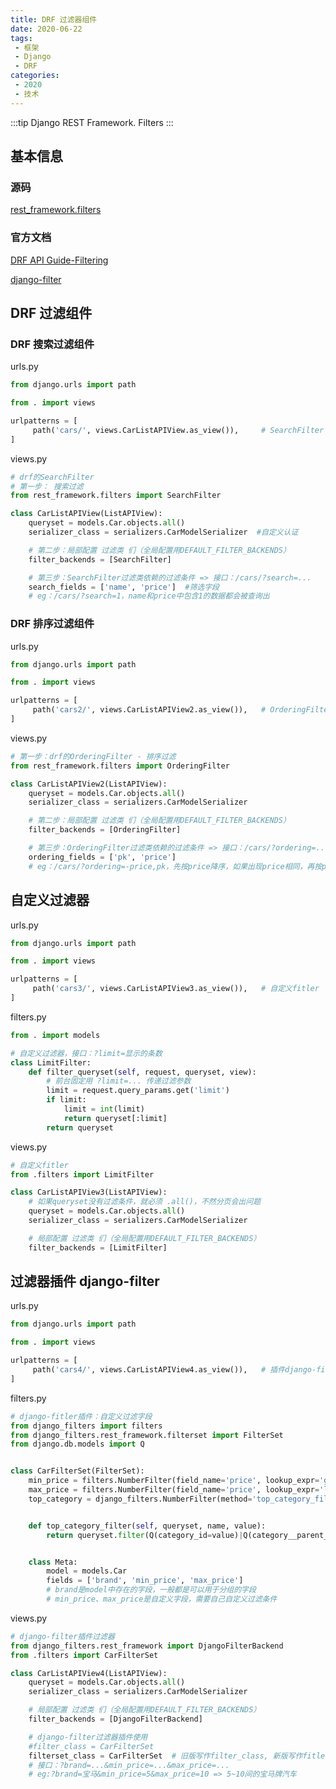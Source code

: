 ```yaml
---
title: DRF 过滤器组件
date: 2020-06-22
tags:
 - 框架
 - Django
 - DRF
categories:
 - 2020
 - 技术
---
```


:::tip
Django REST Framework. Filters
:::

<!-- more -->

## 基本信息
### 源码
[rest_framework.filters](https://github.com/encode/django-rest-framework/blob/master/rest_framework/filters.py)

### 官方文档
[DRF API Guide-Filtering](https://www.django-rest-framework.org/api-guide/filtering/)

[django-filter](https://django-filter.readthedocs.io/en/stable/)


## DRF 过滤组件
### DRF 搜索过滤组件
urls.py
``` py
from django.urls import path

from . import views

urlpatterns = [
     path('cars/', views.CarListAPIView.as_view()),     # SearchFilter
]
```

views.py
``` py
# drf的SearchFilter
# 第一步： 搜索过滤
from rest_framework.filters import SearchFilter

class CarListAPIView(ListAPIView):
    queryset = models.Car.objects.all()
    serializer_class = serializers.CarModelSerializer  #自定义认证

    # 第二步：局部配置 过滤类 们（全局配置用DEFAULT_FILTER_BACKENDS）
    filter_backends = [SearchFilter]

    # 第三步：SearchFilter过滤类依赖的过滤条件 => 接口：/cars/?search=...
    search_fields = ['name', 'price']  #筛选字段
    # eg：/cars/?search=1，name和price中包含1的数据都会被查询出
```

### DRF 排序过滤组件
urls.py
``` py
from django.urls import path

from . import views

urlpatterns = [
     path('cars2/', views.CarListAPIView2.as_view()),   # OrderingFilter
]
```

views.py
``` py
# 第一步：drf的OrderingFilter - 排序过滤
from rest_framework.filters import OrderingFilter

class CarListAPIView2(ListAPIView):
    queryset = models.Car.objects.all()
    serializer_class = serializers.CarModelSerializer

    # 第二步：局部配置 过滤类 们（全局配置用DEFAULT_FILTER_BACKENDS）
    filter_backends = [OrderingFilter]

    # 第三步：OrderingFilter过滤类依赖的过滤条件 => 接口：/cars/?ordering=...
    ordering_fields = ['pk', 'price']
    # eg：/cars/?ordering=-price,pk，先按price降序，如果出现price相同，再按pk升序
```


## 自定义过滤器
urls.py
``` py
from django.urls import path

from . import views

urlpatterns = [
     path('cars3/', views.CarListAPIView3.as_view()),   # 自定义fitler
]
```

filters.py
``` py
from . import models

# 自定义过滤器，接口：?limit=显示的条数
class LimitFilter:
    def filter_queryset(self, request, queryset, view):
        # 前台固定用 ?limit=... 传递过滤参数
        limit = request.query_params.get('limit')
        if limit:
            limit = int(limit)
            return queryset[:limit]
        return queryset
```

views.py
``` py
# 自定义fitler
from .filters import LimitFilter

class CarListAPIView3(ListAPIView):
    # 如果queryset没有过滤条件，就必须 .all()，不然分页会出问题
    queryset = models.Car.objects.all()
    serializer_class = serializers.CarModelSerializer

    # 局部配置 过滤类 们（全局配置用DEFAULT_FILTER_BACKENDS）
    filter_backends = [LimitFilter]
```

## 过滤器插件 django-filter
urls.py
``` py
from django.urls import path

from . import views

urlpatterns = [
     path('cars4/', views.CarListAPIView4.as_view()),   # 插件django-filter
]
```

filters.py
``` py
# django-fitler插件：自定义过滤字段
from django_filters import filters
from django_filters.rest_framework.filterset import FilterSet
from django.db.models import Q


class CarFilterSet(FilterSet):
    min_price = filters.NumberFilter(field_name='price', lookup_expr='gte')
    max_price = filters.NumberFilter(field_name='price', lookup_expr='lte')
    top_category = django_filters.NumberFilter(method='top_category_filter')


    def top_category_filter(self, queryset, name, value):
        return queryset.filter(Q(category_id=value)|Q(category__parent_category_id=value)|Q(category__parent_category__parent_category_id=value))


    class Meta:
        model = models.Car
        fields = ['brand', 'min_price', 'max_price']
        # brand是model中存在的字段，一般都是可以用于分组的字段
        # min_price、max_price是自定义字段，需要自己自定义过滤条件
```

views.py
``` py
# django-filter插件过滤器
from django_filters.rest_framework import DjangoFilterBackend
from .filters import CarFilterSet

class CarListAPIView4(ListAPIView):
    queryset = models.Car.objects.all()
    serializer_class = serializers.CarModelSerializer

    # 局部配置 过滤类 们（全局配置用DEFAULT_FILTER_BACKENDS）
    filter_backends = [DjangoFilterBackend]

    # django-filter过滤器插件使用
    #filter_class = CarFilterSet
    filterset_class = CarFilterSet  # 旧版写作filter_class, 新版写作fitlerset_class
    # 接口：?brand=...&min_price=...&max_price=...
    # eg:?brand=宝马&min_price=5&max_price=10 => 5~10间的宝马牌汽车
```

